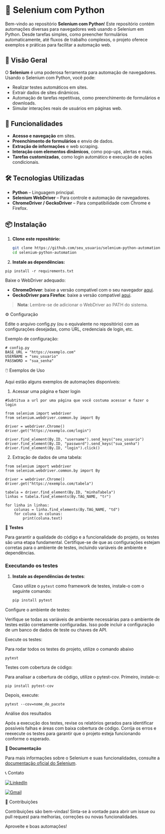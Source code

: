 # 🐍 Selenium com Python

Bem-vindo ao repositório **Selenium com Python**! Este repositório contém automações diversas para navegadores web usando o Selenium em Python. Desde tarefas simples, como preencher formulários automaticamente, até fluxos de trabalho complexos, o projeto oferece exemplos e práticas para facilitar a automação web.

## 📑 Visão Geral

O **Selenium** é uma poderosa ferramenta para automação de navegadores. Usando o Selenium com Python, você pode:
- Realizar testes automáticos em sites.
- Extrair dados de sites dinâmicos.
- Automação de tarefas repetitivas, como preenchimento de formulários e downloads.
- Simular interações reais de usuários em páginas web.

## 🚀 Funcionalidades

- **Acesso e navegação** em sites.
- **Preenchimento de formulários** e envio de dados.
- **Extração de informações** e web scraping.
- **Interação com elementos dinâmicos**, como pop-ups, alertas e mais.
- **Tarefas customizadas**, como login automático e execução de ações condicionais.

## 🛠️ Tecnologias Utilizadas

- **Python** – Linguagem principal.
- **Selenium WebDriver** – Para controle e automação de navegadores.
- **ChromeDriver / GeckoDriver** – Para compatibilidade com Chrome e Firefox.

## 📦 Instalação

1. **Clone este repositório:**
   ```bash
   git clone https://github.com/seu_usuario/selenium-python-automation.git
   cd selenium-python-automation
   ```

2. **Instale as dependências:**

```
pip install -r requirements.txt
```
Baixe o WebDriver adequado:

- **ChromeDriver**: baixe a versão compatível com o seu navegador [aqui](https://sites.google.com/a/chromium.org/chromedriver/downloads).
- **GeckoDriver para Firefox**: baixe a versão compatível [aqui](https://github.com/mozilla/geckodriver/releases).

> **Nota**: Lembre-se de adicionar o WebDriver ao PATH do sistema.

⚙️ Configuração

Edite o arquivo config.py (ou o equivalente no repositório) com as configurações desejadas, como URL, credenciais de login, etc.

Exemplo de configuração:
```
# config.py
BASE_URL = "https://exemplo.com"
USERNAME = "seu_usuario"
PASSWORD = "sua_senha"
```
🖱️ Exemplos de Uso

Aqui estão alguns exemplos de automações disponíveis:
1. Acessar uma página e fazer login
```
#Subtitua a url por uma página que você costuma acessar e fazer o login

from selenium import webdriver
from selenium.webdriver.common.by import By

driver = webdriver.Chrome()
driver.get("https://exemplo.com/login")

driver.find_element(By.ID, "username").send_keys("seu_usuario")
driver.find_element(By.ID, "password").send_keys("sua_senha")
driver.find_element(By.ID, "login").click()
```
2. Extração de dados de uma tabela:
```
from selenium import webdriver
from selenium.webdriver.common.by import By

driver = webdriver.Chrome()
driver.get("https://exemplo.com/tabela")

tabela = driver.find_element(By.ID, "minhaTabela")
linhas = tabela.find_elements(By.TAG_NAME, "tr")

for linha in linhas:
    colunas = linha.find_elements(By.TAG_NAME, "td")
    for coluna in colunas:
        print(coluna.text)
```

🧪 **Testes**

Para garantir a qualidade do código e a funcionalidade do projeto, os testes são uma etapa fundamental. Certifique-se de que as configurações estejam corretas para o ambiente de testes, incluindo variáveis de ambiente e dependências.

### Executando os testes

1. **Instale as dependências de testes**:
   
   Caso utilize o `pytest` como framework de testes, instale-o com o seguinte comando:
   ```bash
   pip install pytest
   ```
Configure o ambiente de testes:

Verifique se todas as variáveis de ambiente necessárias para o ambiente de testes estão corretamente configuradas. Isso pode incluir a configuração de um banco de dados de teste ou chaves de API.

Execute os testes:

Para rodar todos os testes do projeto, utilize o comando abaixo
```
pytest
```

Testes com cobertura de código:

Para analisar a cobertura de código, utilize o pytest-cov. Primeiro, instale-o:

```
pip install pytest-cov
```
Depois, execute:

```
pytest --cov=nome_do_pacote
```

Análise dos resultados

Após a execução dos testes, revise os relatórios gerados para identificar possíveis falhas e áreas com baixa cobertura de código. Corrija os erros e reexecute os testes para garantir que o projeto esteja funcionando conforme o esperado.

📄 **Documentação**

Para mais informações sobre o Selenium e suas funcionalidades, consulte a [documentação oficial do Selenium](https://www.selenium.dev/documentation/).

📞 Contato

[![LinkedIn](https://img.shields.io/badge/LinkedIn-0077B5?style=for-the-badge&logo=linkedin&logoColor=white)](https://www.linkedin.com/in/cassio-matematica/)

[![Gmail](https://img.shields.io/badge/Gmail-D14836?style=for-the-badge&logo=gmail&logoColor=white)](mailto:cassio.matematica@gmail.com)

🌟 Contribuições

Contribuições são bem-vindas! Sinta-se à vontade para abrir um issue ou pull request para melhorias, correções ou novas funcionalidades.

Aproveite e boas automações!
